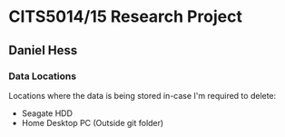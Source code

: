 # CITS5014/15 Research Project
## Daniel Hess

### Data Locations
Locations where the data is being stored in-case I'm required to delete:

 - Seagate HDD
 - Home Desktop PC (Outside git folder)
